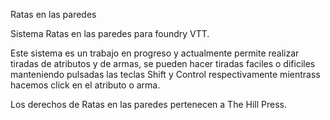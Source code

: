 Ratas en las paredes

Sistema Ratas en las paredes para foundry VTT.

Este sistema es un trabajo en progreso y actualmente permite realizar tiradas de atributos y de armas, se pueden hacer tiradas faciles o dificiles manteniendo pulsadas las teclas Shift y Control respectivamente mientrass hacemos click en el atributo o arma.

Los derechos de Ratas en las paredes pertenecen a The Hill Press.
